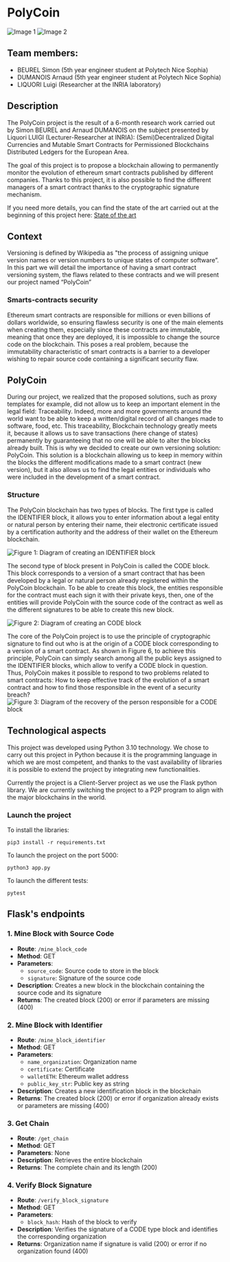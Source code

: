 # PolyCoin
![Image 1](/doc/img/logo_polytech_transparent.svg) ![Image 2](/doc/img/logo_inria.svg.png)
## Team members:
- BEUREL Simon (5th year engineer student at Polytech Nice Sophia)
- DUMANOIS Arnaud (5th year engineer student at Polytech Nice Sophia) 
- LIQUORI Luigi (Researcher at the INRIA laboratory)

## Description
The PolyCoin project is the result of a 6-month research work carried out by Simon BEUREL and Arnaud DUMANOIS on the subject presented by Liquori LUIGI (Lecturer-Researcher at INRIA): (Semi)Decentralized Digital Currencies and Mutable Smart Contracts for Permissioned Blockchains Distributed Ledgers for the European Area.

The goal of this project is to propose a blockchain allowing to permanently monitor the evolution of ethereum smart contracts published by different companies. Thanks to this project, it is also possible to find the different managers of a smart contract thanks to the cryptographic signature mechanism.

If you need more details, you can find the state of the art carried out at the beginning of this project here: [State of the art](doc/Etat_de_lart_DUMANOIS_BEUREL.pdf)


## Context
Versioning is defined by Wikipedia as "the process of assigning unique version names or version numbers to unique states of computer software”. In this part we will detail the importance of having a smart contract versioning system, the flaws related to these contracts and we will present our project named “PolyCoin”

### Smarts-contracts security
Ethereum smart contracts are responsible for millions or even billions of dollars worldwide, so ensuring flawless security is one of the main elements when creating them, especially since these contracts are immutable, meaning that once they are deployed, it is impossible to change the source code on the blockchain.
This poses a real problem, because the immutability characteristic of smart contracts is a barrier to a developer wishing to repair source code containing a significant security flaw.

## PolyCoin 
During our project, we realized that the proposed solutions, such as proxy templates for example, did not allow us to keep an important element in the legal field: Traceability. Indeed, more and more governments around the world want to be able to keep a written/digital record of all changes made to software, food, etc. This traceability, Blockchain technology greatly meets it, because it allows us to save transactions (here change of states) permanently
by guaranteeing that no one will be able to alter the blocks already built. This is why we decided to create our own versioning solution: PolyCoin. This solution is a blockchain allowing us to keep in memory within the blocks the different modifications made to a smart contract (new version), but it also allows us to find the legal entities or individuals who were included in the development of a smart contract.
### Structure
The PolyCoin blockchain has two types of blocks. The first type is called the IDENTIFIER block, it allows you to enter information about a legal entity or natural person by entering their name, their electronic certificate issued by a certification authority and the address of their wallet on the Ethereum blockchain.

![Figure 1: Diagram of creating an IDENTIFIER block](doc/img/figure1.png)

The second type of block present in PolyCoin is called the CODE block. This block corresponds to a version of a smart contract that has been developed by a legal or natural person already registered within the PolyCoin blockchain. To be able to create this block, the entities responsible for the contract must each sign it with their private keys, then, one of the entities will provide PolyCoin with the source code of the contract as well as the different signatures to be able to create this new block.

![Figure 2: Diagram of creating an CODE block](doc/img/figure2.png)

The core of the PolyCoin project is to use the principle of cryptographic signature to find out who is at the origin of a CODE block corresponding to a version of a smart contract. As shown in Figure 6, to achieve this principle, PolyCoin can simply search among all the public keys assigned to the IDENTIFIER blocks, which allow to verify a CODE block in question. Thus, PolyCoin makes it possible to respond to two problems related to smart contracts: How to keep effective track of the evolution of a smart contract and how to find those responsible in the event of a security breach?
![Figure 3: Diagram of the recovery of the person responsible for a CODE block](doc/img/figure3.png)

## Technological aspects

This project was developed using Python 3.10 technology. We chose to carry out this project in Python because it is the programming language in which we are most competent, and thanks to the vast availability of libraries it is possible to extend the project by integrating new functionalities.

Currently the project is a Client-Server project as we use the Flask python library. We are currently switching the project to a P2P program to align with the major blockchains in the world.

### Launch the project
To install the libraries:
```shell
pip3 install -r requirements.txt
```

To launch the project on the port 5000:
```shell
python3 app.py
```

To launch the different tests:
```
pytest
```

## Flask's endpoints

### 1. Mine Block with Source Code
- **Route**: `/mine_block_code`
- **Method**: GET
- **Parameters**:
  - `source_code`: Source code to store in the block
  - `signature`: Signature of the source code
- **Description**: Creates a new block in the blockchain containing the source code and its signature
- **Returns**: The created block (200) or error if parameters are missing (400)

### 2. Mine Block with Identifier
- **Route**: `/mine_block_identifier`
- **Method**: GET
- **Parameters**:
  - `name_organization`: Organization name
  - `certificate`: Certificate
  - `walletETH`: Ethereum wallet address
  - `public_key_str`: Public key as string
- **Description**: Creates a new identification block in the blockchain
- **Returns**: The created block (200) or error if organization already exists or parameters are missing (400)

### 3. Get Chain
- **Route**: `/get_chain`
- **Method**: GET
- **Parameters**: None
- **Description**: Retrieves the entire blockchain
- **Returns**: The complete chain and its length (200)

### 4. Verify Block Signature
- **Route**: `/verify_block_signature`
- **Method**: GET
- **Parameters**:
  - `block_hash`: Hash of the block to verify
- **Description**: Verifies the signature of a CODE type block and identifies the corresponding organization
- **Returns**: Organization name if signature is valid (200) or error if no organization found (400)


